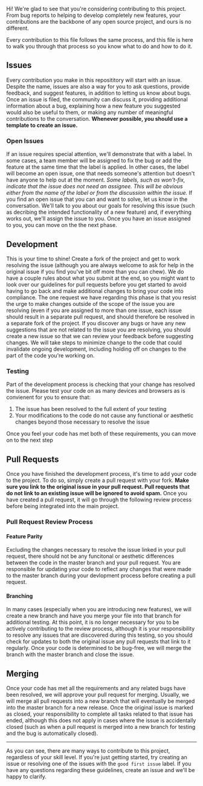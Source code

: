 Hi! We're glad to see that you're considering contributing to this project. From bug reports to helping to develop completely new features, your contributions are the backbone of any open source project, and ours is no different. 

Every contribution to this file follows the same process, and this file is here to walk you through that process so you know what to do and how to do it.

## Issues
Every contribution you make in this reposititory will start with an issue. Despite the name, issues are also a way for you to ask questions, provide feedback, and suggest features, in addition to letting us know about bugs. Once an issue is filed, the community can discuss it, providing additional information about a bug, explaining how a new feature you suggested would also be useful to them, or making any number of meaningful contributions to the conversation. **Whenever possible, you should use a template to create an issue.**

### Open Issues
If an issue requires special attention, we'll demonstrate that with a label. In some cases, a team member will be assigned to fix the bug or add the feature at the same time that the label is applied. In other cases, the label will become an open issue, one that needs someone's attention but doesn't have anyone to help out at the moment. *Some labels, such as won't-fix, indicate that the issue does not need an assignee. This will be obvious either from the name of the label or from the discussion within the issue.* If you find an open issue that you can and want to solve, let us know in the conversation. We'll talk to you about our goals for resolving this issue (such as decribing the intended functionality of a new feature) and, if everything works out, we'll assign the issue to you. Once you have an issue assigned to you, you can move on the the next phase.

## Development
This is your time to shine! Create a fork of the project and get to work resolving the issue (although you are always welcome to ask for help in the original issue if you find you've bit off more than you can chew). We do have a couple rules about what you submit at the end, so you might want to look over our guidelines for pull requests before you get started to avoid having to go back and make additional changes to bring your code into compliance. The one request we have regarding this phase is that you resist the urge to make changes outside of the scope of the issue you are resolving (even if you are assigned to more than one issue, each issue should result in a separate pull request, and should therefore be resolved in a separate fork of the project. If you discover any bugs or have any new suggestions that are not related to the issue you are resolving, you should create a new issue so that we can review your feedback before suggesting changes. We will take steps to minimize change to the code that could invalidate ongoing development, including holding off on changes to the part of the code you're working on.

### Testing
Part of the development process is checking that your change has resolved the issue. Please test your code on as many devices and browsers as is convienent for you to ensure that:

1. The issue has been resolved to the full extent of your testing
2. Your modifications to the code do not cause any functional or aesthetic changes beyond those necessary to resolve the issue

Once you feel your code has met both of these requirements, you can move on to the next step

## Pull Requests
Once you have finished the development process, it's time to add your code to the project. To do so, simply create a pull request with your fork. **Make sure you link to the original issue in your pull request. Pull requests that do not link to an existing issue will be ignored to avoid spam.** Once you have created a pull request, it will go through the following review process before being integrated into the main project.

### Pull Request Review Process
#### Feature Parity
Excluding the changes necessary to resolve the issue linked in your pull request, there should not be any funcitonal or aesthetic differences between the code in the master branch and your pull request. You are responsible for updating your code to reflect any changes that were made to the master branch during your devlopment process before creating a pull request. 

#### Branching
In many cases (especially when you are introducing new features), we will create a new branch and have you merge your file into that branch for additional testing. At this point, it is no longer necessary for you to be actively contributing to the review process, although it is your responsibility to resolve any issues that are discovered during this testing, so you should check for updates to both the original issue any pull requests that link to it regularly. Once your code is determined to be bug-free, we will merge the branch with the master branch and close the issue.

## Merging
Once your code has met all the requirements and any related bugs have been resolved, we will approve your pull request for merging. Usually, we will merge all pull requests into a new branch that will eventually be merged into the master branch for a new release. Once the original issue is marked as closed, your responsibility to complete all tasks related to that issue has ended, although this does not apply in cases where the issue is accidentally closed (such as when a pull request is merged into a new branch for testing and the bug is automatically closed).

---

As you can see, there are many ways to contribute to this project, regardless of your skill level. If you're just getting started, try creating an issue or resolving one of the issues with the `good first issue` label. If you have any questions regarding these guidelines, create an issue and we'll be happy to clarify.
